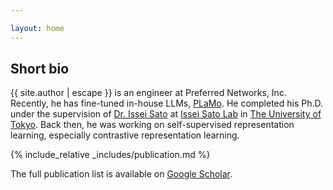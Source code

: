 ```yaml
---

layout: home
---
```


<div class="abstract">
  <h2>Short bio</h2>
  <p>
    {{ site.author | escape }} is an engineer at Preferred Networks, Inc.
    Recently, he has fine-tuned in-house LLMs, <a href="https://plamo.preferredai.jp/">PLaMo</a>.
    <!-- He has been working on machine learning, especially self-supervised representation learning. -->
    <!-- His interest is to understand simple and practical algorithms from theoretical perspective. He's contributed open-source software occasionally not to think about his life. -->
    He completed his Ph.D. under the supervision of <a href="https://www.ml.is.s.u-tokyo.ac.jp/issei-sato-en">Dr. Issei Sato</a> at <a href="https://www.ml.is.s.u-tokyo.ac.jp/home-en">Issei Sato Lab</a> in <a href="https://www.u-tokyo.ac.jp/en/">The University of Tokyo</a>.
    Back then, he was working on self-supervised representation learning, especially contrastive representation learning.
    <!-- During the summer 2019, he visited <a href="https://www.ucl.ac.uk/ai-centre/">UCL AI Centre</a> and Inria Lille Nord Europe <a href="https://team.inria.fr/modal/">Modal team</a> to work on PAC-Bayes and contrastive representation learning. -->
  </p>
</div>

{% include_relative _includes/publication.md %}

The full publication list is available on [Google Scholar](https://scholar.google.co.uk/citations?user=DSdjj8AAAAAJ).
